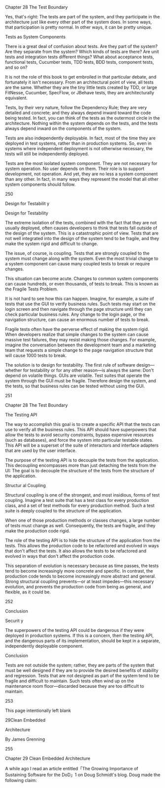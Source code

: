 Chapter 28  The Test Boundary

Yes, that's right: The tests are part of  the system, and they participate in the architecture just like every other part of the system does. In some ways, that participation is pretty normal. In other ways, it can be pretty unique.

Tests  as  System  Components

There is a great deal of confusion about tests. Are they part of the system? Are they separate from the system? Which kinds of tests are there? Are unit tests and integration tests different things? What about acceptance tests, functional tests, Cucumber tests, TDD tests, BDD tests, component tests, and so on?

It is not the role of this book to get embroiled in that particular debate, and fortunately it isn't necessary. From an architectural point of view, all tests are the same. Whether they are the tiny little tests created by TDD, or large FitNesse, Cucumber, SpecFlow, or JBehave tests, they are architecturally equivalent.

Tests, by their very nature, follow the Dependency Rule; they are very detailed and concrete; and they always depend inward toward the code being tested. In fact, you can think of the tests as the outermost circle in the architecture. Nothing within the system depends on the tests, and the tests always depend inward on the components of the system.

Tests are also independently deployable. In fact, most of the time they are deployed in test systems, rather than in production systems. So, even in systems where independent deployment is not otherwise necessary, the tests will still be independently deployed.

Tests are the most isolated system component. They are not necessary for system operation. No user depends on them. Their role is to support development, not operation. And yet, they are no less a system component than any other. In fact, in many ways they represent the model that all other system components should follow.

250

Design  for  Testabilit y

Design for Testability

The extreme isolation of the tests, combined with the fact that they are not usually deployed, often causes developers to think that tests fall outside of the design of the system. This is a catastrophic point of view. Tests that are not well integrated into the design of the system tend to be fragile, and they make the system rigid and difficult to change.

The issue, of course, is coupling. Tests that are strongly coupled to the system must change along with the system. Even the most trivial change to a system component can cause many coupled tests to break or require changes.

This situation can become acute. Changes to common system components can cause hundreds, or even thousands, of tests to break. This is known as the Fragile Tests Problem.

It is not hard to see how this can happen. Imagine, for example, a suite of tests that use the GUI to verify business rules. Such tests may start on the login screen and then navigate through the page structure until they can check particular business rules. Any change to the login page, or the navigation structure, can cause an enormous number of tests to break.

Fragile tests often have the perverse effect of making the system rigid. When developers realize that simple changes to the system can cause massive test failures, they may resist making those changes. For example, imagine the conversation between the development team and a marketing team that requests a simple change to the page navigation structure that will cause 1000 tests to break.

The solution is to design for testability. The first rule of software design—whether for testability or for any other reason—is always the same: Don't depend on volatile things. GUIs are volatile. Test suites that operate the system through the GUI must be fragile. Therefore design the system, and the tests, so that business rules can be tested without using the GUI.

251

Chapter 28  The Test Boundary

The  Testing  API

The way to accomplish this goal is to create a specific API that the tests can use to verify all the business rules. This API should have superpowers that allow the tests to avoid security constraints, bypass expensive resources (such as databases), and force the system into particular testable states. This API will be a superset of the suite of interactors and interface adapters that are used by the user interface.

The purpose of the testing API is to decouple the tests from the application. This decoupling encompasses more than just detaching the tests from the UI: The goal is to decouple the structure of the tests from the structure of the application.

Structur al  Coupling

Structural coupling is one of the strongest, and most insidious, forms of test coupling. Imagine a test suite that has a test class for every production class, and a set of test methods for every production method. Such a test suite is deeply coupled to the structure of the application.

When one of those production methods or classes changes, a large number of tests must change as well. Consequently, the tests are fragile, and they make the production code rigid.

The role of the testing API is to hide the structure of the application from the tests. This allows the production code to be refactored and evolved in ways that don't affect the tests. It also allows the tests to be refactored and evolved in ways that don't affect the production code.

This separation of evolution is necessary because as time passes, the tests tend to become increasingly more concrete and specific. In contrast, the production code tends to become increasingly more abstract and general. Strong structural coupling prevents—or at least impedes—this necessary evolution, and prevents the production code from being as general, and flexible, as it could be.

252

Conclusion

Securit y

The superpowers of the testing API could be dangerous if they were deployed in production systems. If this is a concern, then the testing API, and the dangerous parts of its implementation, should be kept in a separate, independently deployable component.

Conclusion

Tests are not outside the system; rather, they are parts of the system that must be well designed if they are to provide the desired benefits of stability and regression. Tests that are not designed as part of the system tend to be fragile and difficult to maintain. Such tests often wind up on the maintenance room floor—discarded because they are too difficult to maintain.

253

This page intentionally left blank

29Clean  Embedded

Architecture

By James Grenning

255

Chapter 29  Clean Embedded Architecture

A while ago I read an article entitled「The Growing Importance of Sustaining Software for the DoD」1 on Doug Schmidt's blog. Doug made the following claim:

